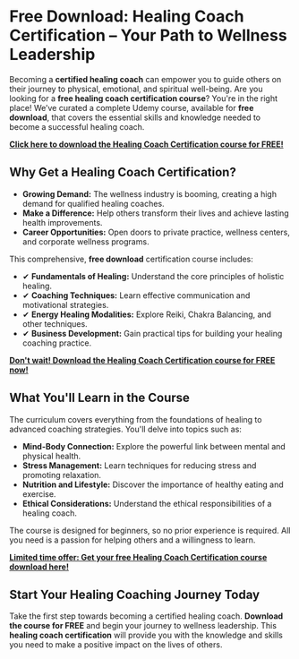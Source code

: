 # Free Download: Healing Coach Certification – Your Path to Wellness Leadership

Becoming a **certified healing coach** can empower you to guide others on their journey to physical, emotional, and spiritual well-being. Are you looking for a **free healing coach certification course**? You're in the right place! We’ve curated a complete Udemy course, available for **free download**, that covers the essential skills and knowledge needed to become a successful healing coach.

[**Click here to download the Healing Coach Certification course for FREE!**](https://udemywork.com/healing-coach-certification)

## Why Get a Healing Coach Certification?

*   **Growing Demand:** The wellness industry is booming, creating a high demand for qualified healing coaches.
*   **Make a Difference:** Help others transform their lives and achieve lasting health improvements.
*   **Career Opportunities:** Open doors to private practice, wellness centers, and corporate wellness programs.

This comprehensive, **free download** certification course includes:

*   ✔ **Fundamentals of Healing:** Understand the core principles of holistic healing.
*   ✔ **Coaching Techniques:** Learn effective communication and motivational strategies.
*   ✔ **Energy Healing Modalities:** Explore Reiki, Chakra Balancing, and other techniques.
*   ✔ **Business Development:** Gain practical tips for building your healing coaching practice.

[**Don't wait! Download the Healing Coach Certification course for FREE now!**](https://udemywork.com/healing-coach-certification)

## What You'll Learn in the Course

The curriculum covers everything from the foundations of healing to advanced coaching strategies. You'll delve into topics such as:

*   **Mind-Body Connection:** Explore the powerful link between mental and physical health.
*   **Stress Management:** Learn techniques for reducing stress and promoting relaxation.
*   **Nutrition and Lifestyle:** Discover the importance of healthy eating and exercise.
*   **Ethical Considerations:** Understand the ethical responsibilities of a healing coach.

The course is designed for beginners, so no prior experience is required. All you need is a passion for helping others and a willingness to learn.

[**Limited time offer: Get your free Healing Coach Certification course download here!**](https://udemywork.com/healing-coach-certification)

## Start Your Healing Coaching Journey Today

Take the first step towards becoming a certified healing coach. **Download the course for FREE** and begin your journey to wellness leadership. This **healing coach certification** will provide you with the knowledge and skills you need to make a positive impact on the lives of others.
